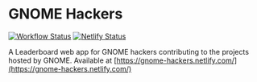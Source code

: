 # GNOME Hackers

[![Workflow Status](https://github.com/ravgeetdhillon/gnome-hackers/workflows/Build%20and%20Deploy%20Website/badge.svg)](https://github.com/ravgeetdhillon/gnome-hackers/actions)
[![Netlify Status](https://api.netlify.com/api/v1/badges/b831747c-33a1-4faa-be28-08c52f9804d5/deploy-status)](https://app.netlify.com/sites/gnome-hackers/deploys)

A Leaderboard web app for GNOME hackers contributing to the projects hosted by GNOME. Available at [https://gnome-hackers.netlify.com/](https://gnome-hackers.netlify.com/)
